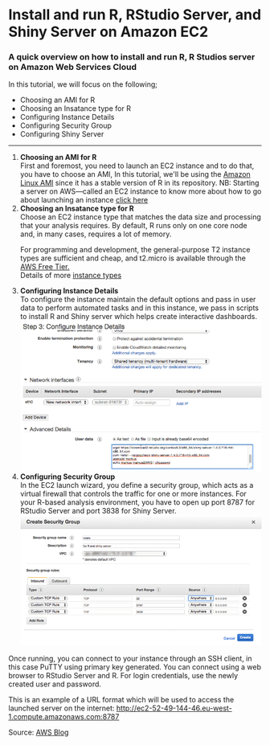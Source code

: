 # Install and run R, RStudio Server, and Shiny Server on Amazon EC2
<h3>A quick overview on how to install and run R, R Studios server on Amazon Web Services Cloud</h3>
In this tutorial, we will focus on the following;
<ul>
  <li>Choosing an AMI for R</li>
  <li>Choosing an Insatance type for R</li>
  <li>Configuring Instance Details</li>
  <li>Configuring Security Group</li>
  <li>Configuring Shiny Server</li>
</ul>
<hr>
<ol>
  <li><b>Choosing an AMI for R</b></li>
  First and foremost, you need to launch an EC2 instance and to do that, you have to choose an AMI, In this tutorial, we'll be using the <a href="https://aws.amazon.com/amazon-linux-ami/">Amazon Linux AMI</a> since it has a stable version of R in its repository.
  NB: Starting a server on AWS—called an EC2 instance to know more about how to go about launching an instance <a href="http://docs.aws.amazon.com/AWSEC2/latest/UserGuide/EC2_GetStarted.html">click here<a>
  <li><b>Choosing an Insatance type for R</b></li>
  Choose an EC2 instance type that matches the data size and processing that your analysis requires. By default, R runs only on one core node and, in many cases, requires a lot of memory.

For programming and development, the general-purpose T2 instance types are sufficient and cheap, and t2.micro is available through the <a href="https://aws.amazon.com/free/">AWS Free Tier.<a><br>
  Details of more <a href="https://aws.amazon.com/ec2/instance-types/">instance types</a>
  <li><b>Configuring Instance Details</b></li>
  To configure the instance maintain the default options and pass in user data to perform automated tasks and in this instance, we pass in scripts to install R and Shiny server which helps create interactive dashboards.<br>
  <img src="https://github.com/OwusuAnsah/installing-R-server-on-AWS/blob/master/R_Best_Practices_Image_2.png">
  <li><b>Configuring Security Group</b></li>
  In the EC2 launch wizard, you define a security group, which acts as a virtual firewall that controls the traffic for one or more instances. For your R-based analysis environment, you have to open up port 8787 for RStudio Server and port 3838 for Shiny Server.
  <img src="https://github.com/OwusuAnsah/installing-R-server-on-AWS/blob/master/r-update-1.gif">

</ol>
 Once running, you can connect to your instance through an SSH client, in this case PuTTY using primary key generated.
You can connect using a web browser to RStudio Server and R. For login credentials, use the newly created user and password.

This is an example of a URL format which will be used to access the launched server on the internet:
http://ec2-52-49-144-46.eu-west-1.compute.amazonaws.com:8787

Source: <a href="https://aws.amazon.com/blogs/big-data/running-r-on-aws/">AWS Blog</a>

